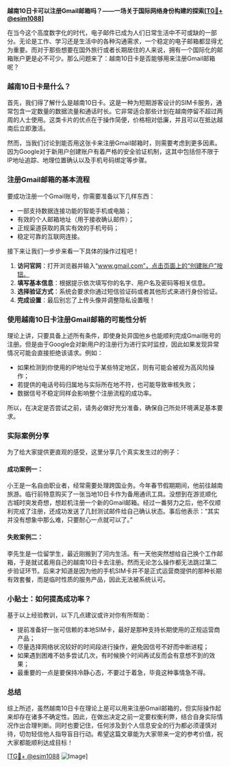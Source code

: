 **越南10日卡可以注册Gmail邮箱吗？——一场关于国际网络身份构建的探索[[TG💪+ @esim1088](https://t.me/s/esim1088)]**

在当今这个高度数字化的时代，电子邮件已成为人们日常生活中不可或缺的一部分。无论是工作、学习还是生活中的各种沟通需求，一个稳定的电子邮箱都显得尤为重要。而对于那些想要在国外旅行或者长期居住的人来说，拥有一个国际化的邮箱账户更是必不可少。那么问题来了：越南10日卡是否能够用来注册Gmail邮箱呢？

### 越南10日卡是什么？

首先，我们得了解什么是越南10日卡。这是一种为短期游客设计的SIM卡服务，通常包含一定数量的数据流量和通话时长。它非常适合那些计划在越南停留不超过两周的人士使用。这类卡片的优点在于操作简便，价格相对低廉，并且可以在抵达越南后立即激活。

然而，当我们讨论到能否用这张卡来注册Gmail邮箱时，则需要考虑到更多因素。因为Google对于新用户创建账户有着严格的安全验证机制，这其中包括但不限于IP地址追踪、地理位置确认以及手机号码绑定等步骤。

### 注册Gmail邮箱的基本流程

要成功注册一个Gmail账号，你需要准备以下几样东西：
- 一部支持数据连接功能的智能手机或电脑；
- 有效的个人邮箱地址（用于接收确认邮件）；
- 正规渠道获取的真实有效的手机号码；
- 稳定可靠的互联网连接。

接下来让我们一步步来看一下具体的操作过程吧！

1. **访问官网**：打开浏览器并输入“www.gmail.com”，点击页面上的“创建账户”按钮。
2. **填写基本信息**：根据提示依次填写你的名字、用户名及密码等相关信息。
3. **选择验证方式**：系统会要求你通过短信验证码或者其他形式来进行身份验证。
4. **完成设置**：最后别忘了上传头像并调整隐私设置哦！

### 使用越南10日卡注册Gmail邮箱的可能性分析

理论上讲，只要具备上述所有条件，即使身处异国他乡也能顺利完成Gmail账号的注册。但是由于Google会对新用户的注册行为进行实时监控，因此如果发现异常情况可能会直接拒绝该请求。例如：

- 如果检测到你使用的IP地址位于某些特定地区，则有可能会被视为高风险操作；
- 若提供的电话号码归属地与实际所在地不符，也可能导致审核失败；
- 数据信号不稳定同样会影响整个注册流程的成功率。

所以，在决定是否尝试之前，请务必做好充分准备，确保自己所处环境满足基本要求。

### 实际案例分享

为了给大家提供更直观的感受，这里分享几个真实发生过的例子：

#### 成功案例一：
小王是一名自由职业者，经常需要处理跨国业务。今年春节假期期间，他前往越南旅游。临行前特意购买了一张当地10日卡作为备用通讯工具。没想到在游览顺化古城时突发奇想，想趁机注册一个新的Gmail邮箱。经过一番努力之后，他不仅顺利完成了注册，还成功发送了几封测试邮件给自己确认状态。事后他表示：“其实并没有想象中那么难，只要耐心一点就可以了。”

#### 失败案例二：
李先生是一位留学生，最近刚搬到了河内生活。有一天他突然想给自己换个工作邮箱，于是就试着用自己的越南10日卡去注册。然而无论怎么操作都无法跳过第二步验证环节。后来才知道是因为他的手机SIM卡并不是正式运营商提供的那种长期有效套餐，而是临时性质的服务产品，因此无法被系统认可。

### 小贴士：如何提高成功率？

基于以上经验教训，以下几点建议或许对你有所帮助：

- 提前准备好一张可信赖的本地SIM卡，最好是那种支持长期使用的正规运营商产品；
- 尽量选择网络状况较好的时间段进行操作，避免因信号不好而中断进程；
- 如果遇到困难不妨多尝试几次，有时候换个时间再试反而会有意想不到的效果；
- 最重要的一点是要保持冷静心态，不要过于着急，毕竟这种事情急不得。

### 总结

综上所述，虽然越南10日卡在理论上是可以用来注册Gmail邮箱的，但实际操作起来却存在诸多不确定性。因此，在做出决定之前一定要权衡利弊，结合自身实际情况作出合理判断。同时也要记住，任何涉及到个人信息安全的行为都必须谨慎对待，切勿轻信他人指导盲目行动。希望这篇文章能为大家带来一定的参考价值，祝大家都能顺利达成目标！

[[TG💪+ @esim1088](https://t.me/s/esim1088) ![Image](https://i.postimg.cc/4NQfJmqS/Snipaste-2025-05-13-00-14-12.png)]